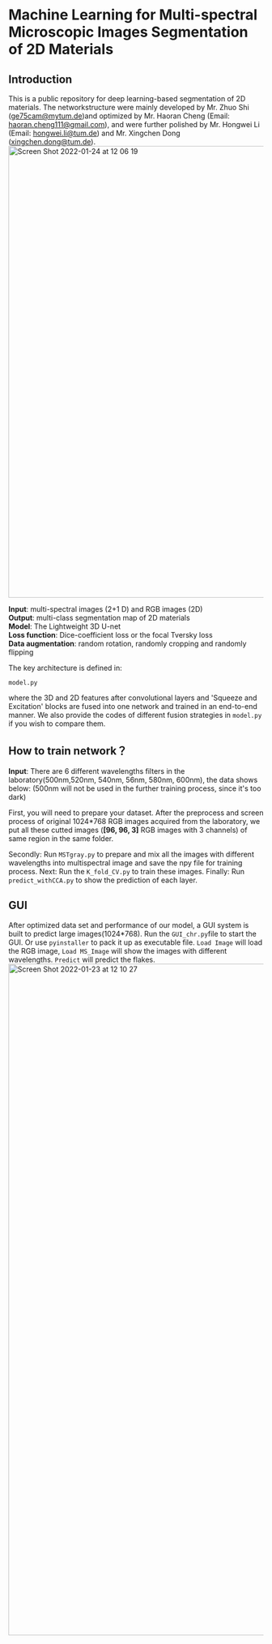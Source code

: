 # Machine Learning for Multi-spectral Microscopic Images Segmentation of 2D Materials
## Introduction

This is a public repository for deep learning-based segmentation of 2D materials. The networkstructure were mainly developed by Mr. Zhuo Shi (ge75cam@mytum.de)and optimized by Mr. Haoran Cheng (Email: haoran.cheng111@gmail.com), and were further polished by Mr. Hongwei Li (Email: hongwei.li@tum.de) and Mr. Xingchen Dong (xingchen.dong@tum.de).
<img width="892" alt="Screen Shot 2022-01-24 at 12 06 19" src="https://user-images.githubusercontent.com/33370630/150771830-7fb5d4f3-819b-4a5e-8ede-831c55f7ac12.png">


<b>Input</b>: multi-spectral images (2+1 D) and RGB images (2D) \
<b>Output</b>: multi-class segmentation map of 2D materials \
<b>Model</b>: The Lightweight 3D U-net\
<b>Loss function</b>: Dice-coefficient loss or the focal Tversky loss\
<b>Data augmentation</b>: random rotation, randomly cropping and randomly flipping 

The key architecture is defined in:
```
model.py
```
where the 3D and 2D features after convolutional layers and 'Squeeze and Excitation' blocks are fused into one network and trained in an end-to-end manner. We also provide the codes of different fusion strategies in ```model.py``` if you wish to compare them. 



## How to train network？
<b>Input</b>: There are 6 different wavelengths filters in the laboratory(500nm,520nm, 540nm, 56nm, 580nm, 600nm), the data shows below:
(500nm will not be used in the further training process, since it's too dark)

First, you will need to prepare your dataset. After the preprocess and screen process of original 1024*768 RGB images acquired from the laboratory, we put all these cutted images (<b>[96, 96, 3]</b> RGB images with 3 channels) of same region in the same folder.


Secondly: Run ```MSTgray.py``` to prepare and mix all the images with different wavelengths into multispectral image and save the npy file for training process.
Next: Run the ```K_fold_CV.py``` to train these images.
Finally: Run ```predict_withCCA.py``` to show the prediction of each layer.

## GUI
After optimized data set and performance of our model, a GUI system is built to predict large images(1024*768).
Run the ```GUI_chr.py```file to start the GUI.
Or use ```pyinstaller``` to pack it up as executable file.
```Load Image``` will load the RGB image, ```Load MS_Image``` will show the images with different wavelengths.
```Predict``` will predict the flakes.
<img width="1326" alt="Screen Shot 2022-01-23 at 12 10 27" src="https://user-images.githubusercontent.com/33370630/150677708-a1a8797b-502b-4d0a-b229-8cce65333474.png">

 




